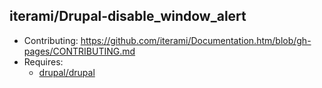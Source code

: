 iterami/Drupal-disable_window_alert
-----------------------------------

* Contributing: https://github.com/iterami/Documentation.htm/blob/gh-pages/CONTRIBUTING.md
* Requires:
  * [drupal/drupal](https://github.com/drupal/drupal)
